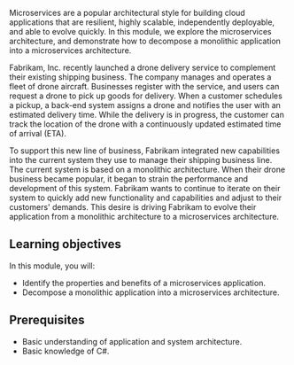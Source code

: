 Microservices are a popular architectural style for building cloud applications that are resilient, highly scalable, independently deployable, and able to evolve quickly. In this module, we explore the microservices architecture, and demonstrate how to decompose a monolithic application into a microservices architecture.

Fabrikam, Inc. recently launched a drone delivery service to complement their existing shipping business. The company manages and operates a fleet of drone aircraft. Businesses register with the service, and users can request a drone to pick up goods for delivery. When a customer schedules a pickup, a back-end system assigns a drone and notifies the user with an estimated delivery time. While the delivery is in progress, the customer can track the location of the drone with a continuously updated estimated time of arrival (ETA).

To support this new line of business, Fabrikam integrated new capabilities into the current system they use to manage their shipping business line. The current system is based on a monolithic architecture. When their drone business became popular, it began to strain the performance and development of this system. Fabrikam wants to continue to iterate on their system to quickly add new functionality and capabilities and adjust to their customers' demands. This desire is driving Fabrikam to evolve their application from a monolithic architecture to a microservices architecture.

## Learning objectives

In this module, you will:

- Identify the properties and benefits of a microservices application.
- Decompose a monolithic application into a microservices architecture.

## Prerequisites

- Basic understanding of application and system architecture.
- Basic knowledge of C#.